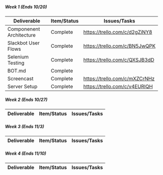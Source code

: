 ##### Week 1 (Ends 10/20)

| Deliverable   | Item/Status   |  Issues/Tasks
| ------------- | ------------  |  ------------
| Componenent Architecture | Complete | https://trello.com/c/d2gZiNY8
| Slackbot User Flows   | Complete   |  https://trello.com/c/BN5JwQPK
| Selenium Testing  | Complete  |  https://trello.com/c/QXSJB3dD
| BOT.md    | Complete      | &nbsp;
| Screencast      | Complete      | https://trello.com/c/mXZCrNHz
| Server Setup | Complete   | https://trello.com/c/v4EURlQH

##### Week 2 (Ends 10/27)

| Deliverable   | Item/Status   |  Issues/Tasks
| ------------- | ------------  |  ------------

##### Week 3 (Ends 11/3)

| Deliverable   | Item/Status   |  Issues/Tasks
| ------------- | ------------  |  ------------

##### Week 4 (Ends 11/10)

| Deliverable   | Item/Status   |  Issues/Tasks
| ------------- | ------------  |  ------------
